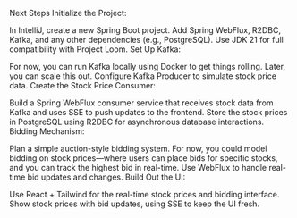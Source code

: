 Next Steps
Initialize the Project:

In IntelliJ, create a new Spring Boot project.
Add Spring WebFlux, R2DBC, Kafka, and any other dependencies (e.g., PostgreSQL).
Use JDK 21 for full compatibility with Project Loom.
Set Up Kafka:

For now, you can run Kafka locally using Docker to get things rolling. Later, you can scale this out.
Configure Kafka Producer to simulate stock price data.
Create the Stock Price Consumer:

Build a Spring WebFlux consumer service that receives stock data from Kafka and uses SSE to push updates to the frontend.
Store the stock prices in PostgreSQL using R2DBC for asynchronous database interactions.
Bidding Mechanism:

Plan a simple auction-style bidding system. For now, you could model bidding on stock prices—where users can place bids for specific stocks, and you can track the highest bid in real-time.
Use WebFlux to handle real-time bid updates and changes.
Build Out the UI:

Use React + Tailwind for the real-time stock prices and bidding interface.
Show stock prices with bid updates, using SSE to keep the UI fresh.